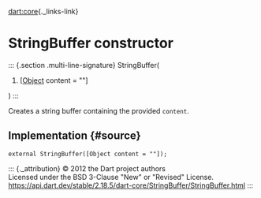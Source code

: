 [dart:core](../../dart-core/dart-core-library){._links-link}

StringBuffer constructor
========================

::: {.section .multi-line-signature}
StringBuffer(

1.  \[[Object](../object-class) content = \"\"\]

)
:::

Creates a string buffer containing the provided `content`.

Implementation {#source}
--------------

``` {.language-dart data-language="dart"}
external StringBuffer([Object content = ""]);
```

::: {._attribution}
© 2012 the Dart project authors\
Licensed under the BSD 3-Clause \"New\" or \"Revised\" License.\
<https://api.dart.dev/stable/2.18.5/dart-core/StringBuffer/StringBuffer.html>
:::
